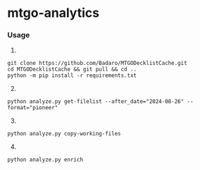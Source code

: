 # mtgo-analytics
### Usage
1.
```
git clone https://github.com/Badaro/MTGODecklistCache.git
cd MTGODecklistCache && git pull && cd ..
python -m pip install -r requirements.txt
```

2.
```
python analyze.py get-filelist --after_date="2024-08-26" --format="pioneer"
```

3.
```
python analyze.py copy-working-files
```

4.
```
python analyze.py enrich
```
